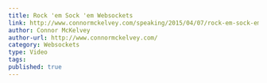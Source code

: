 ```yaml
---
title: Rock 'em Sock 'em Websockets
link: http://www.connormckelvey.com/speaking/2015/04/07/rock-em-sock-em-websockets.html
author: Connor McKelvey
author-url: http://www.connormckelvey.com/
category: Websockets
type: Video
tags:
published: true
---
```

